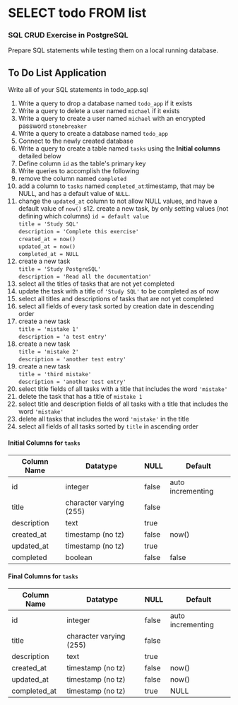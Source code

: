 # SELECT todo FROM list

### SQL CRUD Exercise in PostgreSQL

Prepare SQL statements while testing them on a local running database.

## To Do List Application

Write all of your SQL statements in todo_app.sql

1.  Write a query to drop a database named `todo_app` if it exists
2.  Write a query to delete a user named `michael` if it exists
3.  Write a query to create a user named `michael` with an encrypted password `stonebreaker`
4.  Write a query to create a database named `todo_app`
5.  Connect to the newly created database
6.  Write a query to create a table named `tasks` using the **Initial columns** detailed below
7.  Define column `id` as the table's primary key
8.  Write queries to accomplish the following
9.  remove the column named `completed`
10. add a column to `tasks` named `completed_at`:timestamp, that may be NULL, and has a default value of `NULL`.
11. change the `updated_at` column to not allow NULL values, and have a default value of `now()`
    s12. create a new task, by only setting values (not defining which columns)
    `id = default value`  
     `title = 'Study SQL'`  
     `description = 'Complete this exercise'`  
     `created_at = now()`  
     `updated_at = now()`  
     `completed_at = NULL`
12. create a new task  
    `title = 'Study PostgreSQL'`  
    `description = 'Read all the documentation'`
13. select all the titles of tasks that are not yet completed
14. update the task with a title of `'Study SQL'` to be completed as of now
15. select all titles and descriptions of tasks that are not yet completed
16. select all fields of every task sorted by creation date in descending order
17. create a new task  
    `title = 'mistake 1'`  
    `description = 'a test entry'`
18. create a new task  
    `title = 'mistake 2'`  
    `description = 'another test entry'`
19. create a new task  
    `title = 'third mistake'`  
    `description = 'another test entry'`
20. select title fields of all tasks with a title that includes the word `'mistake'`
21. delete the task that has a title of `mistake 1`
22. select title and description fields of all tasks with a title that includes the word `'mistake'`
23. delete all tasks that includes the word `'mistake'` in the title
24. select all fields of all tasks sorted by `title` in ascending order

#### Initial Columns for `tasks`

| Column Name | Datatype                | NULL  | Default           |
| ----------- | ----------------------- | ----- | ----------------- |
| id          | integer                 | false | auto incrementing |
| title       | character varying (255) | false |                   |
| description | text                    | true  |                   |
| created_at  | timestamp (no tz)       | false | now()             |
| updated_at  | timestamp (no tz)       | true  |                   |
| completed   | boolean                 | false | false             |

#### Final Columns for `tasks`

| Column Name  | Datatype                | NULL  | Default           |
| ------------ | ----------------------- | ----- | ----------------- |
| id           | integer                 | false | auto incrementing |
| title        | character varying (255) | false |                   |
| description  | text                    | true  |                   |
| created_at   | timestamp (no tz)       | false | now()             |
| updated_at   | timestamp (no tz)       | false | now()             |
| completed_at | timestamp (no tz)       | true  | NULL              |
